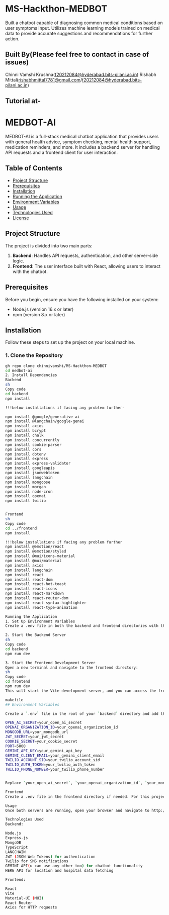 # MS-Hackthon-MEDBOT
Built a chatbot capable of diagnosing common medical conditions based on user symptoms input. Utilizes machine learning models trained on medical data to provide accurate suggestions and recommendations for further action.

## Built By(Please feel free to contact in case of issues)
Chinni Vamshi Krushna(f20212084@hyderabad.bits-pilani.ac.in)
Rishabh Mittal(rishabhmittal7781@gmail.com/f20212084@hyderabad.bits-pilani.ac.in)

## Tutorial at- 
# MEDBOT-AI

MEDBOT-AI is a full-stack medical chatbot application that provides users with general health advice, symptom checking, mental health support, medication reminders, and more. It includes a backend server for handling API requests and a frontend client for user interaction.

## Table of Contents

- [Project Structure](#project-structure)
- [Prerequisites](#prerequisites)
- [Installation](#installation)
- [Running the Application](#running-the-application)
- [Environment Variables](#environment-variables)
- [Usage](#usage)
- [Technologies Used](#technologies-used)
- [License](#license)

## Project Structure

The project is divided into two main parts:

1. **Backend**: Handles API requests, authentication, and other server-side logic.
2. **Frontend**: The user interface built with React, allowing users to interact with the chatbot.

## Prerequisites

Before you begin, ensure you have the following installed on your system:

- Node.js (version 16.x or later)
- npm (version 8.x or later)

## Installation

Follow these steps to set up the project on your local machine.

### 1. Clone the Repository

```sh
gh repo clone chinnivamshi/MS-Hackthon-MEDBOT
cd medbot-ai
2. Install Dependencies
Backend
sh
Copy code
cd backend
npm install

!!!below installations if facing any problem further-

npm install @google/generative-ai
npm install @langchain/google-genai
npm install axios
npm install bcrypt
npm install chalk
npm install concurrently
npm install cookie-parser
npm install cors
npm install dotenv
npm install express
npm install express-validator
npm install googleapis
npm install jsonwebtoken
npm install langchain
npm install mongoose
npm install morgan
npm install node-cron
npm install openai
npm install twilio


Frontend
sh
Copy code
cd ../frontend
npm install

!!!below installations if facing any problem further
npm install @emotion/react
npm install @emotion/styled
npm install @mui/icons-material
npm install @mui/material
npm install axios
npm install langchain
npm install react
npm install react-dom
npm install react-hot-toast
npm install react-icons
npm install react-markdown
npm install react-router-dom
npm install react-syntax-highlighter
npm install react-type-animation

Running the Application
1. Set Up Environment Variables
Create a .env file in both the backend and frontend directories with the necessary environment variables. See Environment Variables for details.

2. Start the Backend Server
sh
Copy code
cd backend
npm run dev

3. Start the Frontend Development Server
Open a new terminal and navigate to the frontend directory:
sh
Copy code
cd frontend
npm run dev
This will start the Vite development server, and you can access the frontend at http://localhost:3000.

makefile
## Environment Variables

Create a `.env` file in the root of your `backend` directory and add the following variables. Replace the placeholder values with your actual keys and credentials.

OPEN_AI_SECRET=your_open_ai_secret
OPENAI_ORGANIZATION_ID=your_openai_organization_id
MONGODB_URL=your_mongodb_url
JWT_SECRET=your_jwt_secret
COOKIE_SECRET=your_cookie_secret
PORT=5000
GEMINI_API_KEY=your_gemini_api_key
GEMINI_CLIENT_EMAIL=your_gemini_client_email
TWILIO_ACCOUNT_SID=your_twilio_account_sid
TWILIO_AUTH_TOKEN=your_twilio_auth_token
TWILIO_PHONE_NUMBER=your_twilio_phone_number


Replace `your_open_ai_secret`, `your_openai_organization_id`, `your_mongodb_url`, `your_jwt_secret`, `your_cookie_secret`, `your_gemini_api_key`, `your_gemini_client_email`, `your_twilio_account_sid`, `your_twilio_auth_token`, and `your_twilio_phone_number` with the actual values uploaded in the .env file code.

Frontend
Create a .env file in the frontend directory if needed. For this project, environment variables for the frontend are not explicitly required but may be added as needed for API endpoints or other configurations.

Usage
Once both servers are running, open your browser and navigate to http://localhost:5173/ to interact with the MEDBOT-AI application. You can signup with all details and then log in, chat with the bot, set medication reminders, and find nearby hospitals.

Technologies Used
Backend:

Node.js
Express.js
MongoDB
TypeScript
LANGCHAIN
JWT (JSON Web Tokens) for authentication
Twilio for SMS notifications
GEMINI API(u can use any other too) for chatbot functionality
HERE API for location and hospital data fetching

Frontend:

React
Vite
Material-UI (MUI)
React Router
Axios for HTTP requests
